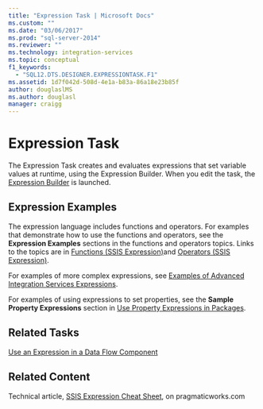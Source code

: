 ```yaml
---
title: "Expression Task | Microsoft Docs"
ms.custom: ""
ms.date: "03/06/2017"
ms.prod: "sql-server-2014"
ms.reviewer: ""
ms.technology: integration-services
ms.topic: conceptual
f1_keywords: 
  - "SQL12.DTS.DESIGNER.EXPRESSIONTASK.F1"
ms.assetid: 1d7f042d-508d-4e1a-b83a-86a18e23b85f
author: douglaslMS
ms.author: douglasl
manager: craigg
---
```

# Expression Task
  The Expression Task creates and evaluates expressions that set variable values at runtime, using the Expression Builder. When you edit the task, the [Expression Builder](../expressions/expression-builder.md) is launched.  
  
## Expression Examples  
 The expression language includes functions and operators. For examples that demonstrate how to use the functions and operators, see the **Expression Examples** sections in the functions and operators topics. Links to the topics are in [Functions &#40;SSIS Expression&#41;](../expressions/functions-ssis-expression.md)and [Operators &#40;SSIS Expression&#41;](../expressions/operators-ssis-expression.md).  
  
 For examples of more complex expressions, see [Examples of Advanced Integration Services Expressions](../expressions/examples-of-advanced-integration-services-expressions.md).  
  
 For examples of using expressions to set properties, see the **Sample Property Expressions** section in [Use Property Expressions in Packages](../expressions/use-property-expressions-in-packages.md).  
  
## Related Tasks  
 [Use an Expression in a Data Flow Component](../use-an-expression-in-a-data-flow-component.md)  
  
## Related Content  
 Technical article, [SSIS Expression Cheat Sheet](https://go.microsoft.com/fwlink/?LinkId=217683), on pragmaticworks.com  
  
  
